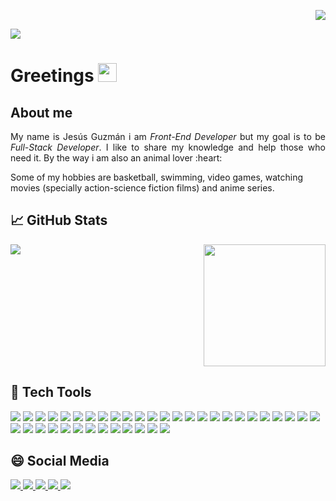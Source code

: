 <p align="right"> 
<a href="https://github.com/jesusgz11">
  <img src="https://komarev.com/ghpvc/?username=jesusgz11" />
</a>
</p>

<img src="./assets/portada.jpeg">

# Greetings <img src="./assets/shake.gif" width="30px">

## About me

<p style="text-align: justify">
My name is Jesús Guzmán i am <i>Front-End Developer </i> but my goal is to be <i>Full-Stack Developer</i>. I like to share my knowledge and help those who need it. By the way i am also an animal lover :heart:

Some of my hobbies are basketball, swimming, video games, watching movies (specially action-science fiction films) and anime series.

</p>

## :chart_with_upwards_trend: GitHub Stats

<div style="width: 100%; display: flex; align-items:flex-start; justify-content: space-between;">
<img src="https://github-readme-stats.vercel.app/api?username=jesusgz11&show_icons=true&theme=tokyonight&count_private=true" />
<img height="195px" src="https://github-readme-stats.vercel.app/api/top-langs/?username=jesusgz11&theme=tokyonight&langs_count=3" />
</div>

## :toolbox: Tech Tools

<div>
  <img src="https://img.shields.io/badge/Linux-informational?style=flat&logo=linux&logoColor=white&color=2B867E&labelColor=1A1B27" />
  <img src="https://img.shields.io/badge/React.js-informational?style=flat&logo=react&logoColor=white&color=2B867E&labelColor=1A1B27" />
  <img src="https://img.shields.io/badge/Next.js-informational?style=flat&logo=next.js&logoColor=white&color=2B867E&labelColor=1A1B27" />
  <img src="https://img.shields.io/badge/MongoDB-informational?style=flat&logo=mongodb&logoColor=white&color=2B867E&labelColor=1A1B27" />
  <img src="https://img.shields.io/badge/Node.js-informational?style=flat&logo=node.js&logoColor=white&color=2B867E&labelColor=1A1B27" />
  <img src="https://img.shields.io/badge/Typescript-informational?style=flat&logo=typescript&logoColor=white&color=2B867E&labelColor=1A1B27" />
  <img src="https://img.shields.io/badge/Javascript-informational?style=flat&logo=javascript&logoColor=white&color=2B867E&labelColor=1A1B27" />
  <img src="https://img.shields.io/badge/HTML5-informational?style=flat&logo=html5&logoColor=white&color=2B867E&labelColor=1A1B27" />
  <img src="https://img.shields.io/badge/CSS3-informational?style=flat&logo=css3&logoColor=white&color=2B867E&labelColor=1A1B27" />
  <img src="https://img.shields.io/badge/Styled&#32;Components-informational?style=flat&logo=styledcomponents&logoColor=white&color=2B867E&labelColor=1A1B27" />
  <img src="https://img.shields.io/badge/VS&#32;Code-informational?style=flat&logo=visualstudiocode&logoColor=white&color=2B867E&labelColor=1A1B27" />
  <img src="https://img.shields.io/badge/ZSH-informational?style=flat&logo=gnubash&logoColor=white&color=2B867E&labelColor=1A1B27" />
  <img src="https://img.shields.io/badge/Git-informational?style=flat&logo=git&logoColor=white&color=2B867E&labelColor=1A1B27" />
  <img src="https://img.shields.io/badge/GitHub-informational?style=flat&logo=github&logoColor=white&color=2B867E&labelColor=1A1B27" />
  <img src="https://img.shields.io/badge/Bitbucket-informational?style=flat&logo=bitbucket&logoColor=white&color=2B867E&labelColor=1A1B27" />
  <img src="https://img.shields.io/badge/Material&#32;UI-informational?style=flat&logo=MUI&logoColor=white&color=2B867E&labelColor=1A1B27" />
  <img src="https://img.shields.io/badge/Yarn-informational?style=flat&logo=yarn&logoColor=white&color=2B867E&labelColor=1A1B27" />
  <img src="https://img.shields.io/badge/Express-informational?style=flat&logo=express&logoColor=white&color=2B867E&labelColor=1A1B27" />
  <img src="https://img.shields.io/badge/MySQL-informational?style=flat&logo=MySQL&logoColor=white&color=2B867E&labelColor=1A1B27" />
  <img src="https://img.shields.io/badge/Redux-informational?style=flat&logo=redux&logoColor=white&color=2B867E&labelColor=1A1B27" />
  <img src="https://img.shields.io/badge/Nodemon-informational?style=flat&logo=nodemon&logoColor=white&color=2B867E&labelColor=1A1B27" />
  <img src="https://img.shields.io/badge/Netlify-informational?style=flat&logo=netlify&logoColor=white&color=2B867E&labelColor=1A1B27" />
  <img src="https://img.shields.io/badge/Heroku-informational?style=flat&logo=heroku&logoColor=white&color=2B867E&labelColor=1A1B27" />
  <img src="https://img.shields.io/badge/Trello-informational?style=flat&logo=trello&logoColor=white&color=2B867E&labelColor=1A1B27" />
  <img src="https://img.shields.io/badge/Jira-informational?style=flat&logo=jira&logoColor=white&color=2B867E&labelColor=1A1B27" />
  <img src="https://img.shields.io/badge/React&#32;Native-informational?style=flat&logo=react&logoColor=white&color=2B867E&labelColor=1A1B27" />
  <img src="https://img.shields.io/badge/Electron-informational?style=flat&logo=electron&logoColor=white&color=2B867E&labelColor=1A1B27" />
  <img src="https://img.shields.io/badge/MobX-informational?style=flat&logo=mobx&logoColor=white&color=2B867E&labelColor=1A1B27" />
  <img src="https://img.shields.io/badge/Expo-informational?style=flat&logo=expo&logoColor=white&color=2B867E&labelColor=1A1B27" />
  <img src="https://img.shields.io/badge/Cypress-informational?style=flat&logo=cypress&logoColor=white&color=2B867E&labelColor=1A1B27" />
  <img src="https://img.shields.io/badge/JSON-informational?style=flat&logo=json&logoColor=white&color=2B867E&labelColor=1A1B27" />
  <img src="https://img.shields.io/badge/Python-informational?style=flat&logo=python&logoColor=white&color=2B867E&labelColor=1A1B27" />
  <img src="https://img.shields.io/badge/Canva-informational?style=flat&logo=canva&logoColor=white&color=2B867E&labelColor=1A1B27" />
  <img src="https://img.shields.io/badge/Android&#32;Studio-informational?style=flat&logo=androidstudio&logoColor=white&color=2B867E&labelColor=1A1B27" />
  <img src="https://img.shields.io/badge/Storybook-informational?style=flat&logo=storybook&logoColor=white&color=2B867E&labelColor=1A1B27" />
  <img src="https://img.shields.io/badge/Firebase-informational?style=flat&logo=firebase&logoColor=white&color=2B867E&labelColor=1A1B27" />
  <img src="https://img.shields.io/badge/Shopify-informational?style=flat&logo=shopify&logoColor=white&color=2B867E&labelColor=1A1B27" />
  <img src="https://img.shields.io/badge/JSON&#32;Web&#32;Tokens-informational?style=flat&logo=jsonwebtokens&logoColor=white&color=2B867E&labelColor=1A1B27" />
</div>

## 😄 Social Media

<div>
<a href="https://www.facebook.com/jesgz11/" onclick="return false;">
  <img src="https://img.shields.io/badge/Facebook-Jesús&#32;Guzmán-informational?style=social&logo=facebook" />
</a>
<a href="https://www.instagram.com/jesusgz11/?hl=es-la" onclick="return false;">
  <img src="https://img.shields.io/badge/Instagram-jesusgz11-informational?style=social&logo=instagram" />
</a>
<a href="https://open.spotify.com/user/0qowo2bjmgd9au8rqbd7z3zfq?si=6yQ-MgPNTGaKtJZVx0T8ig&utm_source=copy-link" onclick="return false;">
  <img src="https://img.shields.io/badge/Spotify-Jesús&#32;Guzmán-informational?style=social&logo=spotify" />
</a>
<a href="https://twitter.com/jesgz11" onclick="return false;">
  <img src="https://img.shields.io/badge/Twitter-jesgz11-informational?style=social&logo=twitter" />
</a>
<a href="https://www.linkedin.com/in/jes%C3%BAs-guzm%C3%A1n-725b96150/" onclick="return false;">
  <img src="https://img.shields.io/badge/LinkedIn-Jesús&#32;Guzmán-informational?style=social&logo=linkedin" />
</a>
</div>

